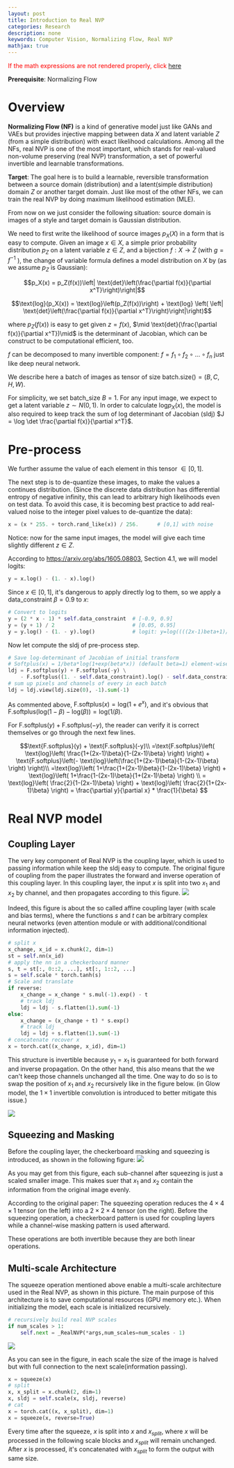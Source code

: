 ```yaml
---
layout: post
title: Introduction to Real NVP
categories: Research
description: none
keywords: Computer Vision, Normalizing Flow, Real NVP
mathjax: true
---
```

<span style="color:red">If the math expressions are not rendered properly, click [here](https://yuanzhi-zhu.github.io/documents/Introduction_to_Real_NVP.html)</span>

**Prerequisite**: Normalizing Flow

# Overview
    
**Normalizing Flow (NF)** is a kind of generative model just like GANs and VAEs but provides injective mapping between data $X$ and latent variable $Z$ (from a simple distribution) with exact likelihood calculations. Among all the NFs, real NVP is one of the most important, which stands for real-valued non-volume preserving (real NVP) transformation, a set of powerful invertible and learnable transformations.

**Target**: The goal here is to build a learnable, reversible transformation between a source domain (distribution) and a latent(simple distribution) domain $Z$ or another target domain. 
Just like most of the other NFs, we can train the real NVP by doing maximum likelihood estimation (MLE). 

From now on we just consider the following situation: source domain is images of a style and target domain is Gaussian distribution.

We need to first write the likelihood of source images $p_X(X)$ in a form that is easy to compute.
Given an image $x \in X$, a simple prior probability distribution $p_Z$ on a latent variable $z \in Z$, and a bijection $f : X \rightarrow Z$ (with $g = f^{−1}$ ), the change of variable formula defines a model distribution on $X$ by (as we assume $p_Z$ is Gaussian):

$$p_X(x) = p_Z(f(x))\left| \text{det}\left(\frac{\partial f(x)}{\partial x^T}\right)\right|$$

$$\text{log}(p_X(x)) = \text{log}\left(p_Z(f(x))\right) + \text{log} \left( \left| \text{det}\left(\frac{\partial f(x)}{\partial x^T}\right)\right|\right)$$

where $p_Z(f(x))$ is easy to get given $z=f(x)$, $\mid \text{det}(\frac{\partial f(x)}{\partial x^T})\mid$ is the determinant of Jacobian, which can be construct to be computational efficient, too.

$f$ can be decomposed to many invertible component: $f = f_1 \circ f_2 \circ ... \circ f_n$ just like deep neural network.

We describe here a batch of images as tensor of size $\text{batch}.\text{size}() = (B,C,H,W)$.

For simplicity, we set batch_size $B=1$. 
For any input image, we expect to get a latent variable $z\sim N(0,1)$. In order to calculate $\text{log} p_X(x)$, the model is also required to keep track the sum of log determinant of Jacobian (sldj) $J = \log \det \frac{\partial f(x)}{\partial x^T}$.

# Pre-process

We further assume the value of each element in this tensor $\in [0,1]$. 

The next step is to de-quantize these images, to make the values a continues distribution. (Since the discrete data distribution has differential entropy of negative infinity, this can lead to arbitrary high likelihoods even on test data. To avoid this case, it is becoming best practice to add real-valued noise to the integer pixel values to de-quantize the data):

```python
x = (x * 255. + torch.rand_like(x)) / 256.      # [0,1] with noise
```
Notice: now for the same input images, the model will give each time slightly different $z\in Z$.

According to https://arxiv.org/abs/1605.08803, Section 4.1, we will model logits:

```python
y = x.log() - (1. - x).log()            
```
Since $x\in [0,1]$, it's dangerous to apply directly log to them, so we apply a data_constraint $\beta=0.9$ to $x$:

```python
# Convert to logits
y = (2 * x - 1) * self.data_constraint  # [-0.9, 0.9]
y = (y + 1) / 2                         # [0.05, 0.95]
y = y.log() - (1. - y).log()            # logit: y=log((((2x-1)beta+1)/2)/(1-((2x-1)beta+1)/2))          
```

Now let compute the sldj of pre-process step.
```python
# Save log-determinant of Jacobian of initial transform
# Softplus(x) = 1/beta*log(1+exp(beta*x)) (default beta=1) element-wise: activation function
ldj = F.softplus(y) + F.softplus(-y) \
    - F.softplus((1. - self.data_constraint).log() - self.data_constraint.log())
# sum up pixels and channels of every in each batch
ldj = ldj.view(ldj.size(0), -1).sum(-1)
```

As commented above, $\text{F.softplus}(x) = \text{log}(1+e^{x})$, and it's obvious that $\text{F.softplus}(\text{log}(1-\beta)-\text{log}(\beta)) = \text{log}(1/\beta)$.

For $\text{F.softplus}(y) + \text{F.softplus}(-y)$, the reader can verify it is correct themselves or go through the next few lines.

$$\text{F.softplus}(y) + \text{F.softplus}(-y)\\
=\text{F.softplus}\left( \text{log}\left( \frac{1+(2x-1)\beta}{1-(2x-1)\beta} \right) \right) + \text{F.softplus}\left(- \text{log}\left(\frac{1+(2x-1)\beta}{1-(2x-1)\beta} \right) \right)\\
=\text{log}\left( 1+\frac{1+(2x-1)\beta}{1-(2x-1)\beta} \right) + \text{log}\left( 1+\frac{1-(2x-1)\beta}{1+(2x-1)\beta} \right) \\
= \text{log}\left( \frac{2}{1-(2x-1)\beta} \right) + \text{log}\left( \frac{2}{1+(2x-1)\beta} \right) = \frac{\partial y}{\partial x} * \frac{1}{\beta}
$$

# Real NVP model

## Coupling Layer
The very key component of Real NVP is the coupling layer, which is used to passing information while keep the sldj easy to compute. The original figure of coupling from the paper illustrates the forward and inverse operation of this coupling layer. In this coupling layer, the input $x$ is split into two $x_1$ and $x_2$ by channel, and then propagates according to this figure.
![](/images/blog/real_NVP/coupling-layer.png)

Indeed, this figure is about the so called affine coupling layer (with scale and bias terms), where the functions $s$ and $t$ can be arbitrary complex neural networks (even attention module or with additional/conditional information injected).


```python
# split x
x_change, x_id = x.chunk(2, dim=1)
st = self.nn(x_id)
# apply the nn in a checkerboard manner
s, t = st[:, 0::2, ...], st[:, 1::2, ...]
s = self.scale * torch.tanh(s)
# Scale and translate
if reverse:
    x_change = x_change * s.mul(-1).exp() - t
    # track ldj
    ldj = ldj - s.flatten(1).sum(-1)
else:
    x_change = (x_change + t) * s.exp()
    # track ldj
    ldj = ldj + s.flatten(1).sum(-1)
# concatenate recover x
x = torch.cat((x_change, x_id), dim=1)
```

This structure is invertible because $y_1=x_1$ is guaranteed for both forward and inverse propagation. On the other hand, this also means that the we can't keep those channels unchanged all the time. One way to do so is to swap the position of $x_1$ and $x_2$ recursively like in the figure below. (in Glow model, the $1\times 1$ invertible convolution is introduced to better mitigate this issue.)

![](/images/blog/real_NVP/alternating-pattern.png)


## Squeezing and Masking
Before the coupling layer, the checkerboard masking and squeezing is introduced, as shown in the following figure:
![](/images/blog/real_NVP/squeeze-mask.png)

As you may get from this figure, each sub-channel after squeezing is just a scaled smaller image. This makes suer that $x_1$ and $x_2$ contain the information from the original image evenly.

According to the original paper: The squeezing operation reduces the $4 × 4 × 1$ tensor (on the left) into a $2 × 2 × 4$ tensor (on the right). Before the squeezing operation, a checkerboard pattern is used for coupling layers while a channel-wise masking pattern is used afterward.

These operations are both invertible because they are both linear operations.

## Multi-scale Architecture
The squeeze operation mentioned above enable a multi-scale architecture used in the Real NVP, as shown in this picture. The main purpose of this architecture is to save computational resources (GPU memory etc.). When initializing the model, each scale is initialized recursively.
```python
# recursively build real NVP scales 
if num_scales > 1:
    self.next = _RealNVP(*args,num_scales=num_scales - 1)
```
![](/images/blog/real_NVP/multi-scale.png)

As you can see in the figure, in each scale the size of the image is halved but with full connection to the next scale(information passing).

```python
x = squeeze(x)
# split
x, x_split = x.chunk(2, dim=1)
x, sldj = self.scale(x, sldj, reverse)
# cat
x = torch.cat((x, x_split), dim=1)
x = squeeze(x, reverse=True)
```
Every time after the squeeze, $x$ is split into $x$ and $x_{split}$, where $x$ will be processed in the following scale blocks and $x_{split}$ will remain unchanged. After $x$ is processed, it's concatenated with $x_{split}$ to form the output with same size.